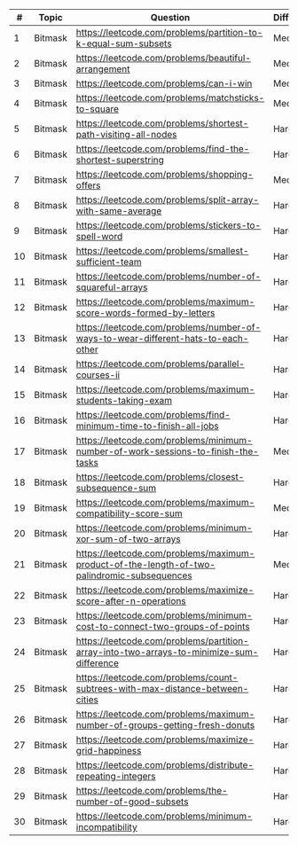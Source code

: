 | #  | Topic   | Question                                                                                    | Difficulty |
|----|---------|---------------------------------------------------------------------------------------------|------------|
| 1  | Bitmask | https://leetcode.com/problems/partition-to-k-equal-sum-subsets                              | Medium     |
| 2  | Bitmask | https://leetcode.com/problems/beautiful-arrangement                                         | Medium     |
| 3  | Bitmask | https://leetcode.com/problems/can-i-win                                                     | Medium     |
| 4  | Bitmask | https://leetcode.com/problems/matchsticks-to-square                                         | Medium     |
| 5  | Bitmask | https://leetcode.com/problems/shortest-path-visiting-all-nodes                              | Hard       |
| 6  | Bitmask | https://leetcode.com/problems/find-the-shortest-superstring                                 | Hard       |
| 7  | Bitmask | https://leetcode.com/problems/shopping-offers                                               | Medium     |
| 8  | Bitmask | https://leetcode.com/problems/split-array-with-same-average                                 | Hard       |
| 9  | Bitmask | https://leetcode.com/problems/stickers-to-spell-word                                        | Hard       |
| 10 | Bitmask | https://leetcode.com/problems/smallest-sufficient-team                                      | Hard       |
| 11 | Bitmask | https://leetcode.com/problems/number-of-squareful-arrays                                    | Hard       |
| 12 | Bitmask | https://leetcode.com/problems/maximum-score-words-formed-by-letters                         | Hard       |
| 13 | Bitmask | https://leetcode.com/problems/number-of-ways-to-wear-different-hats-to-each-other           | Hard       |
| 14 | Bitmask | https://leetcode.com/problems/parallel-courses-ii                                           | Hard       |
| 15 | Bitmask | https://leetcode.com/problems/maximum-students-taking-exam                                  | Hard       |
| 16 | Bitmask | https://leetcode.com/problems/find-minimum-time-to-finish-all-jobs                          | Hard       |
| 17 | Bitmask | https://leetcode.com/problems/minimum-number-of-work-sessions-to-finish-the-tasks           | Medium     |
| 18 | Bitmask | https://leetcode.com/problems/closest-subsequence-sum                                       | Hard       |
| 19 | Bitmask | https://leetcode.com/problems/maximum-compatibility-score-sum                               | Medium     |
| 20 | Bitmask | https://leetcode.com/problems/minimum-xor-sum-of-two-arrays                                 | Hard       |
| 21 | Bitmask | https://leetcode.com/problems/maximum-product-of-the-length-of-two-palindromic-subsequences | Medium     |
| 22 | Bitmask | https://leetcode.com/problems/maximize-score-after-n-operations                             | Hard       |
| 23 | Bitmask | https://leetcode.com/problems/minimum-cost-to-connect-two-groups-of-points                  | Hard       |
| 24 | Bitmask | https://leetcode.com/problems/partition-array-into-two-arrays-to-minimize-sum-difference    | Hard       |
| 25 | Bitmask | https://leetcode.com/problems/count-subtrees-with-max-distance-between-cities               | Hard       |
| 26 | Bitmask | https://leetcode.com/problems/maximum-number-of-groups-getting-fresh-donuts                 | Hard       |
| 27 | Bitmask | https://leetcode.com/problems/maximize-grid-happiness                                       | Hard       |
| 28 | Bitmask | https://leetcode.com/problems/distribute-repeating-integers                                 | Hard       |
| 29 | Bitmask | https://leetcode.com/problems/the-number-of-good-subsets                                    | Hard       |
| 30 | Bitmask | https://leetcode.com/problems/minimum-incompatibility                                       | Hard       |
